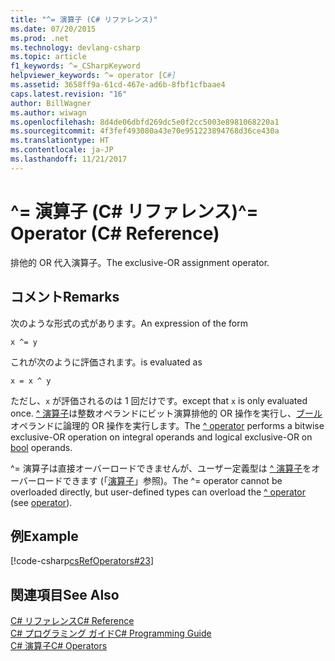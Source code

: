 ```yaml
---
title: "^= 演算子 (C# リファレンス)"
ms.date: 07/20/2015
ms.prod: .net
ms.technology: devlang-csharp
ms.topic: article
f1_keywords: ^=_CSharpKeyword
helpviewer_keywords: ^= operator [C#]
ms.assetid: 3658ff9a-61cd-467e-ad6b-8fbf1cfbaae4
caps.latest.revision: "16"
author: BillWagner
ms.author: wiwagn
ms.openlocfilehash: 8d4de06dbfd269dc5e0f2cc5003e8981068220a1
ms.sourcegitcommit: 4f3fef493080a43e70e951223894768d36ce430a
ms.translationtype: HT
ms.contentlocale: ja-JP
ms.lasthandoff: 11/21/2017
---
```

# <a name="-operator-c-reference"></a><span data-ttu-id="ee858-102">^= 演算子 (C# リファレンス)</span><span class="sxs-lookup"><span data-stu-id="ee858-102">^= Operator (C# Reference)</span></span>
<span data-ttu-id="ee858-103">排他的 OR 代入演算子。</span><span class="sxs-lookup"><span data-stu-id="ee858-103">The exclusive-OR assignment operator.</span></span>  
  
## <a name="remarks"></a><span data-ttu-id="ee858-104">コメント</span><span class="sxs-lookup"><span data-stu-id="ee858-104">Remarks</span></span>  
 <span data-ttu-id="ee858-105">次のような形式の式があります。</span><span class="sxs-lookup"><span data-stu-id="ee858-105">An expression of the form</span></span>  
  
```  
x ^= y  
```  
  
 <span data-ttu-id="ee858-106">これが次のように評価されます。</span><span class="sxs-lookup"><span data-stu-id="ee858-106">is evaluated as</span></span>  
  
```  
x = x ^ y  
```  
  
 <span data-ttu-id="ee858-107">ただし、`x` が評価されるのは 1 回だけです。</span><span class="sxs-lookup"><span data-stu-id="ee858-107">except that `x` is only evaluated once.</span></span> <span data-ttu-id="ee858-108">[^ 演算子](../../../csharp/language-reference/operators/xor-operator.md)は整数オペランドにビット演算排他的 OR 操作を実行し、[ブール](../../../csharp/language-reference/keywords/bool.md) オペランドに論理的 OR 操作を実行します。</span><span class="sxs-lookup"><span data-stu-id="ee858-108">The [^ operator](../../../csharp/language-reference/operators/xor-operator.md) performs a bitwise exclusive-OR operation on integral operands and logical exclusive-OR on [bool](../../../csharp/language-reference/keywords/bool.md) operands.</span></span>  
  
 <span data-ttu-id="ee858-109">^= 演算子は直接オーバーロードできませんが、ユーザー定義型は [^ 演算子](../../../csharp/language-reference/operators/xor-operator.md)をオーバーロードできます (「[演算子](../../../csharp/language-reference/keywords/operator.md)」参照)。</span><span class="sxs-lookup"><span data-stu-id="ee858-109">The ^= operator cannot be overloaded directly, but user-defined types can overload the [^ operator](../../../csharp/language-reference/operators/xor-operator.md) (see [operator](../../../csharp/language-reference/keywords/operator.md)).</span></span>  
  
## <a name="example"></a><span data-ttu-id="ee858-110">例</span><span class="sxs-lookup"><span data-stu-id="ee858-110">Example</span></span>  
 [!code-csharp[csRefOperators#23](../../../csharp/language-reference/operators/codesnippet/CSharp/xor-assignment-operator_1.cs)]  
  
## <a name="see-also"></a><span data-ttu-id="ee858-111">関連項目</span><span class="sxs-lookup"><span data-stu-id="ee858-111">See Also</span></span>  
 [<span data-ttu-id="ee858-112">C# リファレンス</span><span class="sxs-lookup"><span data-stu-id="ee858-112">C# Reference</span></span>](../../../csharp/language-reference/index.md)  
 [<span data-ttu-id="ee858-113">C# プログラミング ガイド</span><span class="sxs-lookup"><span data-stu-id="ee858-113">C# Programming Guide</span></span>](../../../csharp/programming-guide/index.md)  
 [<span data-ttu-id="ee858-114">C# 演算子</span><span class="sxs-lookup"><span data-stu-id="ee858-114">C# Operators</span></span>](../../../csharp/language-reference/operators/index.md)

